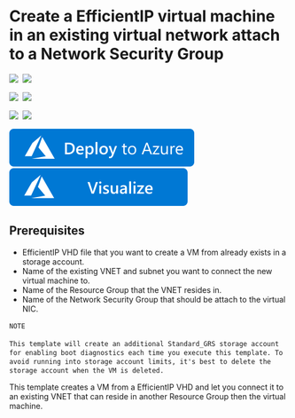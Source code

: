 # Create a EfficientIP virtual machine in an existing virtual network attach to a Network Security Group

<IMG SRC="https://azurequickstartsservice.blob.core.windows.net/badges/201-vm-efficientip-vhd/PublicLastTestDate.svg" />&nbsp;
<IMG SRC="https://azurequickstartsservice.blob.core.windows.net/badges/201-vm-efficientip-vhd/PublicDeployment.svg" />&nbsp;

<IMG SRC="https://azurequickstartsservice.blob.core.windows.net/badges/201-vm-efficientip-vhd/FairfaxLastTestDate.svg" />&nbsp;
<IMG SRC="https://azurequickstartsservice.blob.core.windows.net/badges/201-vm-efficientip-vhd/FairfaxDeployment.svg" />&nbsp;

<IMG SRC="https://azurequickstartsservice.blob.core.windows.net/badges/201-vm-efficientip-vhd/BestPracticeResult.svg" />&nbsp;
<IMG SRC="https://azurequickstartsservice.blob.core.windows.net/badges/201-vm-efficientip-vhd/CredScanResult.svg" />&nbsp;

<a href="https://portal.azure.com/#create/Microsoft.Template/uri/https%3A%2F%2Fraw.githubusercontent.com%2Fazure%2Fazure-quickstart-templates%2Fmaster%2F201-vm-efficientip-vhd-existing-vnet%2Fazuredeploy.json" target="_blank">
    <img src="https://raw.githubusercontent.com/Azure/azure-quickstart-templates/master/1-CONTRIBUTION-GUIDE/images/deploytoazure.svg?sanitize=true"/>
</a>
<a href="http://armviz.io/#/?load=https%3A%2F%2Fraw.githubusercontent.com%2FAzure%2Fazure-quickstart-templates%2Fmaster%2F201-vm-efficientip-vhd-existing-vnet%2Fazuredeploy.json" target="_blank">
    <img src="https://raw.githubusercontent.com/Azure/azure-quickstart-templates/master/1-CONTRIBUTION-GUIDE/images/visualizebutton.svg?sanitize=true"/>
</a>

## Prerequisites

- EfficientIP VHD file that you want to create a VM from already exists in a storage account.
- Name of the existing VNET and subnet you want to connect the new virtual machine to.
- Name of the Resource Group that the VNET resides in.
- Name of the Network Security Group that should be attach to the virtual NIC.

```
NOTE

This template will create an additional Standard_GRS storage account for enabling boot diagnostics each time you execute this template. To avoid running into storage account limits, it's best to delete the storage account when the VM is deleted.
```

This template creates a VM from a EfficientIP VHD and let you connect it to an existing VNET that can reside in another Resource Group then the virtual machine.



